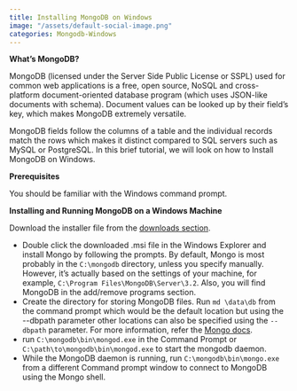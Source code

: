 ```yaml
---
title: Installing MongoDB on Windows
image: "/assets/default-social-image.png"
categories: Mongodb-Windows
---
```


**What’s MongoDB?**

MongoDB (licensed under the Server Side Public License or SSPL) used for common web applications is a free, open source, NoSQL and cross-platform document-oriented database program (which uses JSON-like documents with schema). Document values can be looked up by their field’s key, which makes MongoDB extremely versatile.

MongoDB fields follow the columns of a table and the individual records match the rows which makes it distinct compared to SQL servers such as MySQL or PostgreSQL. In this brief tutorial, we will look on how to Install MongoDB on Windows.

**Prerequisites**

You should be familiar with the Windows command prompt.

**Installing and Running MongoDB on a Windows Machine**

Download the installer file from the [downloads section](https://www.mongodb.org/downloads#production).

* Double click the downloaded .msi file in the Windows Explorer and install Mongo by following the prompts. By default, Mongo is most probably in the `C:\mongodb` directory, unless you specify manually. However, it’s actually based on the settings of your machine, for example, `C:\Program Files\MongoDB\Server\3.2`. Also, you will find MongoDB in the add/remove programs section. 
* Create the directory for storing MongoDB files. Run `md \data\db` from the command prompt which would be the default location but using the --dbpath parameter other locations can also be specified using the `--dbpath` parameter. For more information, refer the [Mongo docs](https://docs.mongodb.org/v3.0/tutorial/install-mongodb-on-windows/#set-up-the-mongodb-environment).
* run `C:\mongodb\bin\mongod.exe` in the Command Prompt or `C:\path\to\mongodb\bin\mongod.exe` to start the mongodb daemon.
* While the MongoDB daemon is running, run `C:\mongodb\bin\mongo.exe` from a different Command prompt window to connect to MongoDB using the Mongo shell.